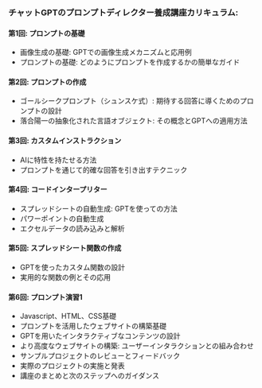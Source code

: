 ### チャットGPTのプロンプトディレクター養成講座カリキュラム:

#### 第1回: プロンプトの基礎
- 画像生成の基礎: GPTでの画像生成メカニズムと応用例
- プロンプトの基礎: どのようにプロンプトを作成するかの簡単なガイド

#### 第2回: プロンプトの作成
- ゴールシークプロンプト（シュンスケ式）: 期待する回答に導くためのプロンプトの設計
- 落合陽一の抽象化された言語オブジェクト: その概念とGPTへの適用方法

#### 第3回: カスタムインストラクション
- AIに特性を持たせる方法
- プロンプトを通じて的確な回答を引き出すテクニック

#### 第4回: コードインタープリター
- スプレッドシートの自動生成: GPTを使っての方法
- パワーポイントの自動生成
- エクセルデータの読み込みと解析

#### 第5回: スプレッドシート関数の作成
- GPTを使ったカスタム関数の設計
- 実用的な関数の例とその応用

#### 第6回: プロンプト演習1
- Javascript、HTML、CSS基礎
- プロンプトを活用したウェブサイトの構築基礎
- GPTを用いたインタラクティブなコンテンツの設計
- より高度なウェブサイトの構築: ユーザーインタラクションとの組み合わせ
- サンプルプロジェクトのレビューとフィードバック
- 実際のプロジェクトの実施と発表
- 講座のまとめと次のステップへのガイダンス
